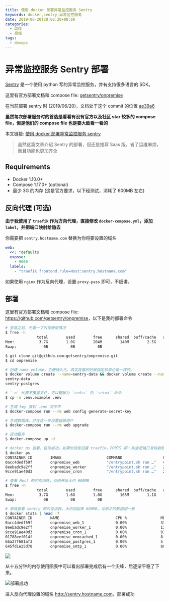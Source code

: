 ```yaml
---
title: 使用 docker 部署异常监控服务 Sentry
keywords: docker,sentry,异常监控服务
date: 2019-06-20T20:02:20+08:00
categories:
  - 运维
  - 后端
tags:
  - devops
---
```


# 异常监控服务 Sentry 部署

[Sentry](https://github.com/getsentry/sentry) 是一个使用 python 写的异常监控服务，并有支持很多语言的 SDK。

这里有官方部署文档和 compose file: [getsentry/onpremise](https://github.com/getsentry/onpremise)

在当前部署 sentry 时 (2019/06/20)，文档处于这个 commit 的位置 [ae39a6](https://github.com/getsentry/onpremise/tree/ae39a61d4d8a8ec8b9fd7af9c1d64e80c9bdd640)

**虽然每次部署服务时的首选是看看有没有官方以及社区 star 较多的 compose file，但是他们的 compose file 也是要大致看一看的**

<!--more-->

本文链接: [使用 docker 部署异常监控服务 sentry](https://shanyue.tech/op/deploy-sentry)

> 虽然这篇文章介绍 Sentry 的部署，但还是推荐 Saas 版，省了运维麻烦，而且功能也更加齐全

## Requirements

+ Docker 1.10.0+
+ Compose 1.17.0+ (optional)
+ 最少 3G 的内存 (这是官方要求，以下经测试，消耗了 600MB 左右)

## 反向代理 (可选)

**由于我使用了 `traefik` 作为方向代理，直接修改 `docker-compose.yml`，添加 `label`，并把端口映射给隐去**

你需要把 `sentry.hostname.com` 替换为你将要设置的域名

```yaml
web:
  <<: *defaults
  expose:
    - 9000
  labels:
    - "traefik.frontend.rule=Host:sentry.hostname.com"
```

如果使用 `nginx` 作为反向代理，设置 `proxy-pass` 即可，不细讲。

## 部署

这里有官方部署文档和 compose file: <https://github.com/getsentry/onpremise>，以下是我的部署命令

``` bash
# 安装之前，先看一下内存使用情况
$ free -h
              total        used        free      shared  buff/cache   available
Mem:           3.7G        1.0G        204M        140M        2.5G        2.2G
Swap:            0B          0B          0B

$ git clone git@github.com:getsentry/onpremise.git
$ cd onpremise

# 创建 name volume，方便持久化，其实挂载的时候指定目录也是一样的。
$ docker volume create --name=sentry-data && docker volume create --name=sentry-postgres
sentry-data
sentry-postgres

# `-n` 代表不覆盖文件，可以理解为 `redis` 的 `setnx` 命令
$ cp -n .env.example .env

# 生成 key 放到 .env 文件中
$ docker-compose run --rm web config generate-secret-key

# 生成数据库，并在这一步设置超级用户
$ docker-compose run --rm web upgrade

# 启动服务
$ docker-compose up -d

# docker ps 查看，启动成功，如果你没有设置 traefik，PORTS 那一列会把端口号映射到 Host
$ docker ps
CONTAINER ID        IMAGE                    COMMAND                  CREATED             STATUS              PORTS                    NAMES
0acc4dedf59f        onpremise_web            "/entrypoint.sh run …"   4 seconds ago       Up 3 seconds        9000/tcp                 onpremise_web_1
8eebadc9e2ff        onpremise_worker         "/entrypoint.sh run …"   2 minutes ago       Up 2 minutes        9000/tcp                 onpremise_worker_1
9cce91ae40d3        onpremise_cron           "/entrypoint.sh run …"   2 minutes ago       Up 2 minutes        9000/tcp                 onpremise_cron_1

# 查看 Host 的内存消耗，与刚开始大约 600MB
$ free -h
              total        used        free      shared  buff/cache   available
Mem:           3.7G        1.6G        1.0G        165M        1.1G        1.6G
Swap:            0B          0B          0B

# 单独查看 sentry 的内存消耗，大约加起来 600MB，与刚才的数据相一致
$ docker stats | head -7
CONTAINER ID        NAME                         CPU %               MEM USAGE / LIMIT     MEM %               NET I/O             BLOCK I/O           PIDS
0acc4dedf59f        onpremise_web_1              0.00%               331MiB / 3.702GiB     8.73%               328kB / 4.99MB      7.68MB / 0B         19
8eebadc9e2ff        onpremise_worker_1           0.00%               138.3MiB / 3.702GiB   3.65%               2.69MB / 9.54MB     34.5MB / 0B         7
9cce91ae40d3        onpremise_cron_1             0.00%               97.52MiB / 3.702GiB   2.57%               869kB / 1.24MB      37.8MB / 156kB      3
01788eef014f        onpremise_memcached_1        0.00%               8.871MiB / 3.702GiB   0.23%               261kB / 154kB       11.2MB / 0B         10
66a27f681af3        onpremise_postgres_1         0.00%               5.297MiB / 3.702GiB   0.14%               1.94MB / 1.45MB     83MB / 96.8MB       8
645fd1e25d78        onpremise_smtp_1             0.00%               800KiB / 3.702GiB     0.02%               672B / 0B           5.27MB / 57.3kB     2
```

<img src="https://raw.githubusercontent.com/shfshanyue/op-note/master/assets/sentry-memory.png" loading="lazy">

从十五分钟的内存使用图表中可以看出部署完成后有一个尖峰，后逐渐平稳了下来。

![部署成功](https://raw.githubusercontent.com/shfshanyue/op-note/master/assets/sentry-ok.jpg)

进入反向代理设置的域名 <http://sentry.hostname.com>，部署成功
